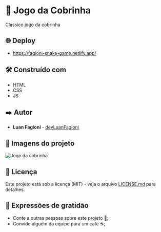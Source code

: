 # 🐍 Jogo da Cobrinha

Clássico jogo da cobrinha

## 🌐 Deploy

*  https://fagioni-snake-game.netlify.app/

## 🛠️ Construído com

*  HTML
*  CSS
*  JS

## ✒️ Autor

* **Luan Fagioni** - [devLuanFagioni](https://github.com/DevLuanFagioni)

## 📸 Imagens do projeto

![Jogo da cobrinha](https://user-images.githubusercontent.com/101909254/224112628-85eedf81-b114-4883-9c33-d6f24c424628.jpg)

## 📄 Licença

Este projeto está sob a licença (MIT) - veja o arquivo [LICENSE.md](https://github.com/DevLuanFagioni/Snake-game/blob/main/license) para detalhes.

## 🎁 Expressões de gratidão

* Conte a outras pessoas sobre este projeto 📢;
* Convide alguém da equipe para um café ☕;
